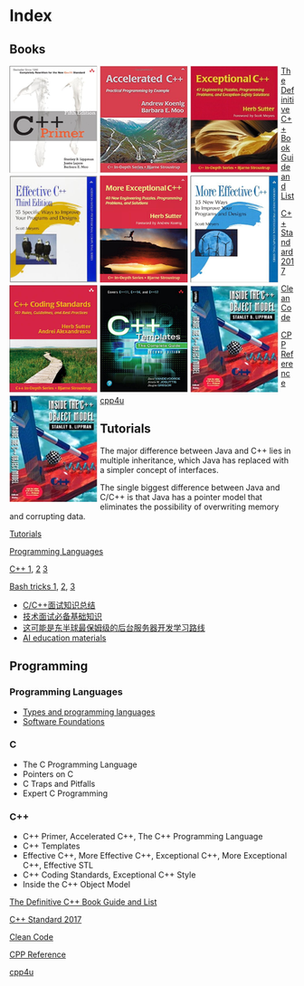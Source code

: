 # Index

## Books

<img src="fig/CPPP5.jpg" style="float: left; height: 5cm; width: 4.1cm; margin-right: 1%; margin-bottom: 1%;">
<img src="fig/accelerated.jpg" style="float: left; height: 5cm; width: 4.1cm; margin-right: 1%; margin-bottom: 1%;">
<img src="fig/exceptional.jpg" style="float: left; height: 5cm; width: 4.1cm; margin-right: 1%; margin-bottom: 1%;">
<img src="fig/effective.jpg" style="float: left; height: 5cm; width: 4.1cm; margin-right: 1%; margin-bottom: 1%;">
<img src="fig/exceptional2.jpg" style="float: left; height: 5cm; width: 4.1cm; margin-right: 1%; margin-bottom: 1%;">
<img src="fig/effective2.jpg" style="float: left; height: 5cm; width: 4.1cm; margin-right: 1%; margin-bottom: 1%;">
<img src="fig/codingStandards.jpg" style="float: left; height: 5cm; width: 4.1cm; margin-right: 1%; margin-bottom: 1%;">
<img src="fig/template.jpg" style="float: left; height: 5cm; width: 4.1cm; margin-right: 1%; margin-bottom: 1%;">
<img src="fig/CPP_Object.jpg" style="float: left; height: 5cm; width: 4.1cm; margin-right: 1%; margin-bottom: 1%;">
<img src="fig/CPP_Object.jpg" style="float: left; height: 5cm; width: 4.1cm; margin-right: 1%; margin-bottom: 1%;">


<a href="https://stackoverflow.com/questions/388242/the-definitive-c-book-guide-and-list" target="_blank">The Definitive C\+\+ Book Guide and List</a>

<a href="http://www.open-std.org/jtc1/sc22/wg21/docs/papers/2017/n4659.pdf" target="_blank">C\+\+ Standard 2017</a>

<a href="http://www.amazon.com/Clean-Code-Handbook-Software-Craftsmanship/dp/0132350882" target="_blank">Clean Code</a>

<a href="http://www.cppreference.com/" target="_blank">CPP Reference</a>

<a href="http://www.cpp4u.com/" target="_blank">cpp4u</a>


## Tutorials

The major difference between Java and C\+\+ lies in multiple inheritance, which Java has replaced with a simpler concept of interfaces.

The single biggest difference between Java and C/C++ is that Java has a pointer model that eliminates the possibility of overwriting memory and corrupting data.


<a href="http://www.liaoxuefeng.com" target="_blank">Tutorials</a>

<a href="http://cs.lmu.edu/~ray/classes/pl/" target="_blank">Programming Languages</a>


<a href="http://www.amazon.com/Clean-Code-Handbook-Software-Craftsmanship/dp/0132350882" target="_blank">C++ 1</a>, 
<a href="http://www.amazon.com/Programming-Pearls-2nd-Jon-Bentley/dp/0201657880" target="_blank">2</a>
<a href="https://mitpress.mit.edu/sicp/full-text/book/book.html" target="_blank">3</a>


<a href="http://stackoverflow.com/questions/68372/what-is-your-single-most-favorite-command-line-trick-using-bash?page=1&tab=votes#tab-top" target="_blank">Bash tricks 1</a>,
<a href="http://www.quora.com/Computer-Programming/What-are-some-cool-bit-manipulation-tricks-hacks" target="_blank">2</a>,
<a href="http://www.quora.com/Linux/What-are-some-time-saving-tips-that-every-Linux-user-should-know" target="_blank">3</a>

- <a href="https://github.com/imarvinle/interview-1" target="_blank">C/C\+\+面试知识总结</a>
- <a href="https://github.com/CyC2018/CS-Notes" target="_blank">技术面试必备基础知识</a>
- <a href="https://mp.weixin.qq.com/s/7xANFCFUd528Lch3lqcbRg" target="_blank">这可能是东半球最保姆级的后台服务器开发学习路线</a> 
- <a href="https://github.com/microsoft/ai-edu" target="_blank">AI education materials</a>

## Programming
### Programming Languages
  - <a href="http://www.amazon.com/Types-Programming-Languages-Benjamin-Pierce/dp/0262162091" target="_blank">Types and programming languages</a>
  - <a href="http://www.cis.upenn.edu/~bcpierce/sf/current/index.html" target="_blank">Software Foundations</a>

### C
  - The C Programming Language
  - Pointers on C
  - C Traps and Pitfalls
  - Expert C Programming

### C\+\+
  - C\+\+ Primer, Accelerated C\+\+, The C\+\+ Programming Language  
  - C\+\+ Templates
  - Effective C\+\+, More Effective C\+\+, Exceptional C\+\+, More Exceptional C\+\+, Effective STL  
  - C\+\+ Coding Standards, Exceptional C\+\+ Style
  - Inside the C++ Object Model

  <a href="https://stackoverflow.com/questions/388242/the-definitive-c-book-guide-and-list" target="_blank">The Definitive C\+\+ Book Guide and List</a>

  <a href="http://www.open-std.org/jtc1/sc22/wg21/docs/papers/2017/n4659.pdf" target="_blank">C\+\+ Standard 2017</a>

  <a href="http://www.amazon.com/Clean-Code-Handbook-Software-Craftsmanship/dp/0132350882" target="_blank">Clean Code</a>

  <a href="http://www.cppreference.com/" target="_blank">CPP Reference</a>

  <a href="http://www.cpp4u.com/" target="_blank">cpp4u</a>